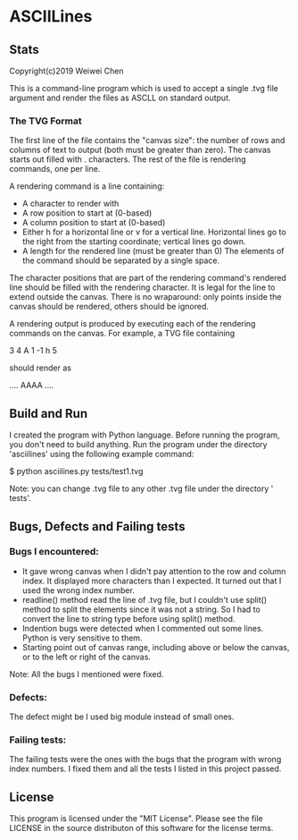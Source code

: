 # ASCIILines

## Stats
Copyright(c)2019 Weiwei Chen

This is a command-line program which is used to accept a single .tvg file argument and render the files as ASCLL on standard output.

### The TVG Format
The first line of the file contains the "canvas size": the number of rows and columns of text to output (both must be greater than zero). The canvas starts out filled with . characters. The rest of the file is rendering commands, one per line.

A rendering command is a line containing:
* A character to render with
* A row position to start at (0-based)
* A column position to start at (0-based)
* Either h for a horizontal line or v for a vertical line. Horizontal lines go to the right from the starting coordinate; vertical lines go down.
* A length for the rendered line (must be greater than 0)
The elements of the command should be separated by a single space.

The character positions that are part of the rendering command's rendered line should be filled with the rendering character. It is legal for the line to extend outside the canvas. There is no wraparound: only points inside the canvas should be rendered, others should be ignored.

A rendering output is produced by executing each of the rendering commands on the canvas. For example, a TVG file containing

3 4
A 1 -1 h 5

should render as

....
AAAA
....


## Build and Run
I created the program with Python language. Before running the program, you don't need to build anything. 
Run the program under the directory 'asciilines' using the following example command:

$ python asciilines.py tests/test1.tvg

Note: you can change .tvg file to any other .tvg file under the directory ' tests'.
 

## Bugs, Defects and Failing tests
### Bugs I encountered: 
* It gave wrong canvas when I didn't pay attention to the row and column index. It displayed more characters than I expected. It turned out that I used the wrong index number. 
* readline() method read the line of .tvg file, but I couldn't use split() method to split the elements since it was not a string. So I had to convert the line to string type before using split() method.
* Indention bugs were detected when I commented out some lines. Python is very sensitive to them.
* Starting point out of canvas range, including above or below the canvas, or to the left or right of the canvas.
 
Note: All the bugs I mentioned were fixed.


### Defects:
The defect might be I used big module instead of small ones.

### Failing tests:
The failing tests were the ones with the bugs that the program with wrong index numbers. I fixed them and all the tests I listed in this project passed.

## License
This program is licensed under the "MIT License". Please see the file LICENSE in the source distributon of this software for the license terms.
